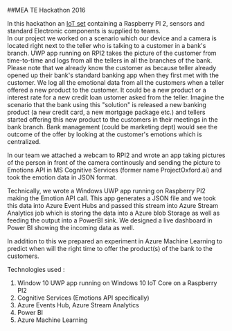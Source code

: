 ##MEA TE Hackathon 2016<br>

In this hackathon an [IoT set](http://www.robotistan.com/raspberry-pi-2-microsoft-iot-seti) containing a Raspberry PI 2, sensors and standard Electronic components is supplied to teams. <br>
In our project we worked on a scenario which our device and a camera is located right next to the teller who is talking to a customer in a bank's branch. UWP app running on RPI2 takes  the picture of the customer from time-to-time and logs from all the tellers in all the branches of the bank. Please note that we already know the customer as because teller already opened up their bank's standard banking app when they first met with the customer. We log all the emotional data from all the customers when a teller offered a new product to the customer. It could be a new product or a interest rate for a new credit loan ustomer asked from the teller. 
Imagine the scenario that the bank using this "solution" is released a new banking product (a new credit card, a new mortgage package etc.) and tellers started offering this new product to the customers in their meetings in the bank branch. Bank management (could be marketing dept) would see the outcome of the offer by looking at the customer's emotions which is centralized.

In our team we attached a webcam to RPI2 and wrote an app taking pictures of the person in front of the camera continously and sending the picture to Emotions API in MS Cognitive Services (former name ProjectOxford.ai) and took the emotion data in JSON format.

Technically, we wrote a Windows UWP app running on Raspberry PI2 making the Emotion API call. This app generates a JSON file and we took this data into Azure Event Hubs and passed this stream into Azure Stream Analytics job which is storing the data into a Azure blob Storage as well as feeding the output into a PowerBI sink. We designed a live dashboard in Power BI showing the incoming data as well.

In addition to this we prepared an experiment in Azure Machine Learning to predict when will the right time to offer the product(s) of the bank to the customers.

Technologies used : <br>
 1) Window 10 UWP app running on Windows 10 IoT Core on a Raspberry PI2<br>
 2) Cognitive Services (Emotions API specifically)<br>
 3) Azure Events Hub, Azure Stream Analytics<br>
 4) Power BI <br>
 5) Azure Machine Learning<br>
